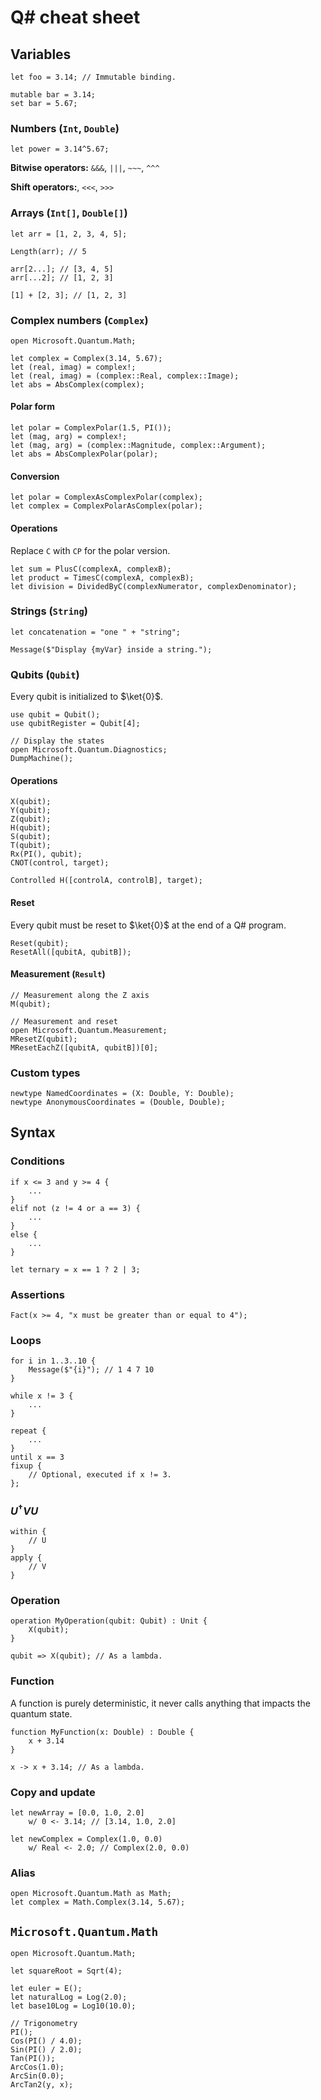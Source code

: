 # Q# cheat sheet

## Variables

```qsharp
let foo = 3.14; // Immutable binding.

mutable bar = 3.14;
set bar = 5.67;
```

### Numbers (`Int`, `Double`)

```qsharp
let power = 3.14^5.67;
```

**Bitwise operators:** `&&&`, `|||`, `~~~`, `^^^`

**Shift operators:**, `<<<`, `>>>`

### Arrays (`Int[]`, `Double[]`)

```qsharp
let arr = [1, 2, 3, 4, 5];

Length(arr); // 5

arr[2...]; // [3, 4, 5]
arr[...2]; // [1, 2, 3]

[1] + [2, 3]; // [1, 2, 3]
```

### Complex numbers (`Complex`)

```qsharp
open Microsoft.Quantum.Math;

let complex = Complex(3.14, 5.67);
let (real, imag) = complex!;
let (real, imag) = (complex::Real, complex::Image);
let abs = AbsComplex(complex);
```

#### Polar form

```qsharp
let polar = ComplexPolar(1.5, PI());
let (mag, arg) = complex!;
let (mag, arg) = (complex::Magnitude, complex::Argument);
let abs = AbsComplexPolar(polar);
```

#### Conversion

```qsharp
let polar = ComplexAsComplexPolar(complex);
let complex = ComplexPolarAsComplex(polar);
```

#### Operations

Replace `C` with `CP` for the polar version.

```qsharp
let sum = PlusC(complexA, complexB);
let product = TimesC(complexA, complexB);
let division = DividedByC(complexNumerator, complexDenominator);
```

### Strings (`String`)

```qsharp
let concatenation = "one " + "string";

Message($"Display {myVar} inside a string.");
```

### Qubits (`Qubit`)

Every qubit is initialized to $\ket{0}$.

```qsharp
use qubit = Qubit();
use qubitRegister = Qubit[4];

// Display the states
open Microsoft.Quantum.Diagnostics;
DumpMachine();
```

#### Operations

```qsharp
X(qubit);
Y(qubit);
Z(qubit);
H(qubit);
S(qubit);
T(qubit);
Rx(PI(), qubit);
CNOT(control, target);

Controlled H([controlA, controlB], target);
```

#### Reset

Every qubit must be reset to $\ket{0}$ at the end of a Q# program.

```qsharp
Reset(qubit);
ResetAll([qubitA, qubitB]);
```

#### Measurement (`Result`)

```
// Measurement along the Z axis
M(qubit);

// Measurement and reset
open Microsoft.Quantum.Measurement;
MResetZ(qubit);
MResetEachZ([qubitA, qubitB])[0];
```

### Custom types

```qsharp
newtype NamedCoordinates = (X: Double, Y: Double);
newtype AnonymousCoordinates = (Double, Double);
```

## Syntax

### Conditions

```qsharp
if x <= 3 and y >= 4 {
    ...
}
elif not (z != 4 or a == 3) {
    ...
}
else {
    ...
}
```

```qsharp
let ternary = x == 1 ? 2 | 3;
```

### Assertions

```qsharp
Fact(x >= 4, "x must be greater than or equal to 4");
```

### Loops

```qsharp
for i in 1..3..10 {
    Message($"{i}"); // 1 4 7 10
}
```

```qsharp
while x != 3 {
    ...
}
```

```qsharp
repeat {
    ...
}
until x == 3
fixup {
    // Optional, executed if x != 3.
};
```

### $U^\dagger V U$

```qsharp
within {
    // U
}
apply {
    // V
}
```

### Operation

```qsharp
operation MyOperation(qubit: Qubit) : Unit {
    X(qubit);
}

qubit => X(qubit); // As a lambda.
```

### Function

A function is purely deterministic, it never calls anything that impacts the
quantum state.

```qsharp
function MyFunction(x: Double) : Double {
    x + 3.14
}

x -> x + 3.14; // As a lambda.
```

### Copy and update

```qsharp
let newArray = [0.0, 1.0, 2.0]
    w/ 0 <- 3.14; // [3.14, 1.0, 2.0]

let newComplex = Complex(1.0, 0.0)
    w/ Real <- 2.0; // Complex(2.0, 0.0)
```

### Alias

```
open Microsoft.Quantum.Math as Math;
let complex = Math.Complex(3.14, 5.67);
```

## `Microsoft.Quantum.Math`

```qsharp
open Microsoft.Quantum.Math;

let squareRoot = Sqrt(4);

let euler = E();
let naturalLog = Log(2.0);
let base10Log = Log10(10.0);

// Trigonometry
PI();
Cos(PI() / 4.0);
Sin(PI() / 2.0);
Tan(PI());
ArcCos(1.0);
ArcSin(0.0);
ArcTan2(y, x);
```
